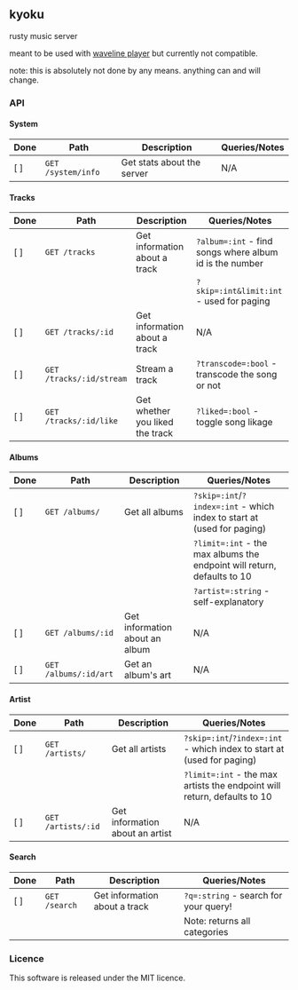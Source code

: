 ## kyoku
rusty music server

meant to be used with [waveline player](https://player.waveline.app) but currently not compatible.

note: this is absolutely not done by any means. anything can and will change.
### API
#### System
|Done|Path|Description|Queries/Notes
|-|-|-|-|
[ ]|`GET /system/info`|Get stats about the server|N/A|

#### Tracks
|Done|Path|Description|Queries/Notes
|-|-|-|-|
[ ]|`GET /tracks`|Get information about a track|`?album=:int` - find songs where album id is the number|
||||`?skip=:int&limit:int` - used for paging
[ ]|`GET /tracks/:id`|Get information about a track|N/A|
[ ]|`GET /tracks/:id/stream`|Stream a track|`?transcode=:bool` - transcode the song or not|
[ ]|`GET /tracks/:id/like`|Get whether you liked the track|`?liked=:bool` - toggle song likage|

#### Albums
|Done|Path|Description|Queries/Notes
|-|-|-|-|
[ ]|`GET /albums/`|Get all albums|`?skip=:int`/`?index=:int` - which index to start at (used for paging)|
||||`?limit=:int` - the max albums the endpoint will return, defaults to 10
||||`?artist=:string` - self-explanatory
[ ]|`GET /albums/:id`|Get information about an album|N/A|
[ ]|`GET /albums/:id/art`|Get an album's art|N/A|

#### Artist
|Done|Path|Description|Queries/Notes
|-|-|-|-|
[ ]|`GET /artists/`|Get all artists|`?skip=:int`/`?index=:int` - which index to start at (used for paging)|
||||`?limit=:int` - the max artists the endpoint will return, defaults to 10
[ ]|`GET /artists/:id`|Get information about an artist|N/A|

#### Search
|Done|Path|Description|Queries/Notes
|-|-|-|-|
[ ]|`GET /search`|Get information about a track|`?q=:string` - search for your query!|
||||Note: returns all categories

### Licence
This software is released under the MIT licence.